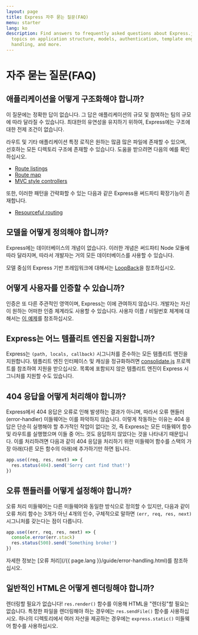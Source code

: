 ```yaml
---
layout: page
title: Express 자주 묻는 질문(FAQ)
menu: starter
lang: ko
description: Find answers to frequently asked questions about Express.js, including
  topics on application structure, models, authentication, template engines, error
  handling, and more.
---
```


# 자주 묻는 질문(FAQ)

## 애플리케이션을 어떻게 구조화해야 합니까?

이 질문에는 정확한 답이 없습니다. 그 답은
애플리케이션의 규모 및 참여하는 팀의 규모에 따라 달라질 수 있습니다. 최대한의
유연성을 유지하기 위하여, Express에는 구조에 대한 전제 조건이 없습니다.

라우트 및 기타 애플리케이션 특정 로직은 원하는 많큼 많은 파일에 존재할 수 있으며,
선호하는 모든 디렉토리 구조에 존재할 수 있습니다. 도움을 받으려면
다음의 예를 확인하십시오.

* [Route listings](https://github.com/expressjs/express/blob/4.13.1/examples/route-separation/index.js#L32-47)
* [Route map](https://github.com/expressjs/express/blob/4.13.1/examples/route-map/index.js#L52-L66)
* [MVC style controllers](https://github.com/expressjs/express/tree/master/examples/mvc)

또한, 이러한 패턴을 간략화할 수 있는 다음과 같은 Express용 써드파티 확장기능이 존재합니다.

* [Resourceful routing](https://github.com/expressjs/express-resource)

## 모델을 어떻게 정의해야 합니까?

Express에는 데이터베이스의 개념이 없습니다. 이러한 개념은
써드파티 Node 모듈에 따라 달라지며, 따라서 개발자는
거의 모든 데이터베이스를 사용할 수 있습니다.

모델 중심의 Express 기반 프레임워크에 대해서는 [LoopBack](http://loopback.io)을 참조하십시오.

## 어떻게 사용자를 인증할 수 있습니까?

인증은 또 다른 주관적인 영역이며, Express는
이에 관여하지 않습니다.  개발자는 자신이 원하는 어떠한 인증 체계라도 사용할 수 있습니다.
사용자 이름 / 비밀번호 체계에 대해서는 [이 예제](https://github.com/expressjs/express/tree/master/examples/auth)를 참조하십시오.


## Express는 어느 템플리트 엔진을 지원합니까?

Express는 `(path, locals, callback)` 시그니처를 준수하는 모든 템플리트 엔진을 지원합니다.
템플리트 엔진 인터페이스 및 캐싱을 정규화하려면
[consolidate.js](https://github.com/visionmedia/consolidate.js)
프로젝트를 참조하여 지원을 받으십시오. 목록에 포함되지 않은 템플리트 엔진이 Express 시그니처를 지원할 수도 있습니다.

## 404 응답을 어떻게 처리해야 합니까?

Express에서 404 응답은 오류로 인해 발생하는 결과가 아니며, 따라서
오류 핸들러(error-handler) 미들웨어는 이를 파악하지 않습니다. 이렇게 작동하는 이유는
404 응답은 단순히 실행해야 할 추가적인 작업이 없다는 것,
즉 Express는 모든 미들웨어 함수 및 라우트를 실행했으며 이들 중 어느 것도
응답하지 않았다는 것을 나타내기 때문입니다. 이를 처리하려면
다음과 같이 404 응답을 처리하기 위한 미들웨어 함수를 스택의 가장 아래(다른 모든 함수의 아래)에
추가하기만 하면 됩니다.

```js
app.use((req, res, next) => {
  res.status(404).send('Sorry cant find that!')
})
```

## 오류 핸들러를 어떻게 설정해야 합니까?

오류 처리 미들웨어는 다른 미들웨어와 동일한 방식으로 정의할 수 있지만,
다음과 같이 오류 처리 함수는 3개가 아닌 4개의 인수, 구체적으로 말하면 `(err, req, res, next)` 시그니처를 갖는다는 점이 다릅니다.

```js
app.use((err, req, res, next) => {
  console.error(err.stack)
  res.status(500).send('Something broke!')
})
```

자세한 정보는 [오류 처리](/{{ page.lang }}/guide/error-handling.html)를 참조하십시오.

## 일반적인 HTML은 어떻게 렌더링해야 합니까?

렌더링할 필요가 없습니다! `res.render()` 함수를 이용해 HTML을 "렌더링"할 필요는 없습니다.
특정한 파일을 렌더링해야 하는 경우에는 `res.sendFile()` 함수를 사용하십시오.
하나의 디렉토리에서 여러 자산을 제공하는 경우에는 `express.static()`
미들웨어 함수를 사용하십시오.
